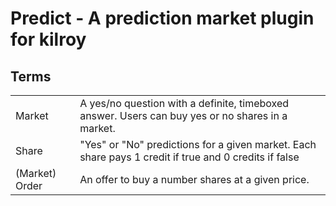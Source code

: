 # Predict - A prediction market plugin for kilroy

## Terms
| | |
| --- | --- |
| Market | A yes/no question with a definite, timeboxed answer.  Users can buy yes or no shares in a market. |
| Share | "Yes" or "No" predictions for a given market.  Each share pays 1 credit if true and 0 credits if false |
| (Market) Order | An offer to buy a number shares at a given price. |
